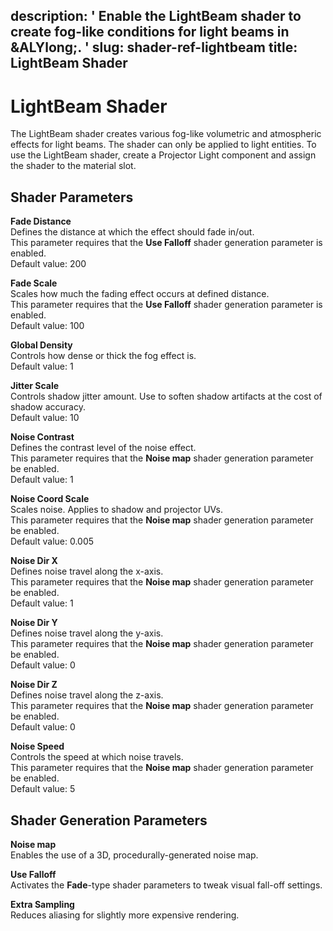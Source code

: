 description: ' Enable the LightBeam shader to create fog-like conditions for light
  beams in &ALYlong;. '
slug: shader-ref-lightbeam
title: LightBeam Shader
---
# LightBeam Shader<a name="shader-ref-lightbeam"></a>

The LightBeam shader creates various fog\-like volumetric and atmospheric effects for light beams\. The shader can only be applied to light entities\. To use the LightBeam shader, create a Projector Light component and assign the shader to the material slot\.

## Shader Parameters<a name="shader-ref-lightbeam-shader-parameters"></a>

**Fade Distance**  
Defines the distance at which the effect should fade in/out\.  
This parameter requires that the **Use Falloff** shader generation parameter is enabled\.  
Default value: 200

**Fade Scale**  
Scales how much the fading effect occurs at defined distance\.  
This parameter requires that the **Use Falloff** shader generation parameter is enabled\.  
Default value: 100

**Global Density**  
Controls how dense or thick the fog effect is\.  
Default value: 1

**Jitter Scale**  
Controls shadow jitter amount\. Use to soften shadow artifacts at the cost of shadow accuracy\.  
Default value: 10

**Noise Contrast**  
Defines the contrast level of the noise effect\.  
This parameter requires that the **Noise map** shader generation parameter be enabled\.  
Default value: 1

**Noise Coord Scale**  
Scales noise\. Applies to shadow and projector UVs\.  
This parameter requires that the **Noise map** shader generation parameter be enabled\.  
Default value: 0\.005

**Noise Dir X**  
Defines noise travel along the x\-axis\.  
This parameter requires that the **Noise map** shader generation parameter be enabled\.  
Default value: 1

**Noise Dir Y**  
Defines noise travel along the y\-axis\.  
This parameter requires that the **Noise map** shader generation parameter be enabled\.  
Default value: 0

**Noise Dir Z**  
Defines noise travel along the z\-axis\.  
This parameter requires that the **Noise map** shader generation parameter be enabled\.  
Default value: 0

**Noise Speed**  
Controls the speed at which noise travels\.  
This parameter requires that the **Noise map** shader generation parameter be enabled\.  
Default value: 5

## Shader Generation Parameters<a name="shader-ref-lightbeam-shader-generation-parameters"></a>

**Noise map**  
Enables the use of a 3D, procedurally\-generated noise map\.

**Use Falloff**  
Activates the **Fade**\-type shader parameters to tweak visual fall\-off settings\.

**Extra Sampling**  
Reduces aliasing for slightly more expensive rendering\.